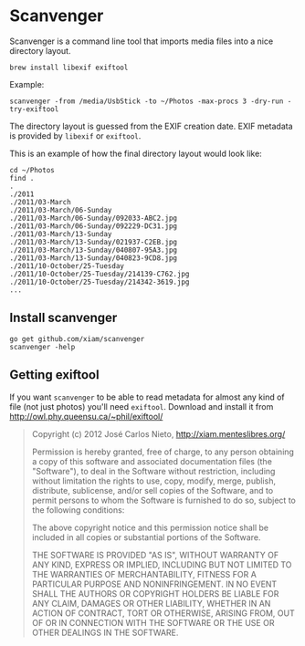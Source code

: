 # Scanvenger

Scanvenger is a command line tool that imports media files into a nice directory
layout.

```
brew install libexif exiftool
```

Example:

```
scanvenger -from /media/UsbStick -to ~/Photos -max-procs 3 -dry-run -try-exiftool
```

The directory layout is guessed from the EXIF creation date. EXIF metadata is
provided by `libexif` or `exiftool`.

This is an example of how the final directory layout would look like:

```
cd ~/Photos
find .
.
./2011
./2011/03-March
./2011/03-March/06-Sunday
./2011/03-March/06-Sunday/092033-ABC2.jpg
./2011/03-March/06-Sunday/092229-DC31.jpg
./2011/03-March/13-Sunday
./2011/03-March/13-Sunday/021937-C2EB.jpg
./2011/03-March/13-Sunday/040807-95A3.jpg
./2011/03-March/13-Sunday/040823-9CD8.jpg
./2011/10-October/25-Tuesday
./2011/10-October/25-Tuesday/214139-C762.jpg
./2011/10-October/25-Tuesday/214342-3619.jpg
...
```

## Install scanvenger

```
go get github.com/xiam/scanvenger
scanvenger -help
```

## Getting exiftool

If you want `scanvenger` to be able to read metadata for almost any kind of file
(not just photos) you'll need `exiftool`. Download and install it from
http://owl.phy.queensu.ca/~phil/exiftool/

> Copyright (c) 2012 José Carlos Nieto, http://xiam.menteslibres.org/
>
> Permission is hereby granted, free of charge, to any person obtaining
> a copy of this software and associated documentation files (the
> "Software"), to deal in the Software without restriction, including
> without limitation the rights to use, copy, modify, merge, publish,
> distribute, sublicense, and/or sell copies of the Software, and to
> permit persons to whom the Software is furnished to do so, subject to
> the following conditions:
>
> The above copyright notice and this permission notice shall be
> included in all copies or substantial portions of the Software.
>
> THE SOFTWARE IS PROVIDED "AS IS", WITHOUT WARRANTY OF ANY KIND,
> EXPRESS OR IMPLIED, INCLUDING BUT NOT LIMITED TO THE WARRANTIES OF
> MERCHANTABILITY, FITNESS FOR A PARTICULAR PURPOSE AND
> NONINFRINGEMENT. IN NO EVENT SHALL THE AUTHORS OR COPYRIGHT HOLDERS BE
> LIABLE FOR ANY CLAIM, DAMAGES OR OTHER LIABILITY, WHETHER IN AN ACTION
> OF CONTRACT, TORT OR OTHERWISE, ARISING FROM, OUT OF OR IN CONNECTION
> WITH THE SOFTWARE OR THE USE OR OTHER DEALINGS IN THE SOFTWARE.
